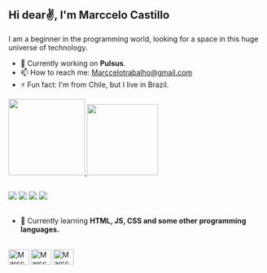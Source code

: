 ## Hi dear✌️, I'm Marccelo Castillo

I am a beginner in the programming world, looking for a space in this huge universe of technology.

- 🔭 Currently working on <strong>Pulsus</strong>.
- 📫 How to reach me: Marccelotrabalho@gmail.com
- ⚡ Fun fact: I'm from Chile, but I live in Brazil.

<div>
  <a href="https://marccelocastillo.wixsite.com/my-site">
<img height="150em"src="https://github-readme-stats.vercel.app/api?username=MarcceloCastillo&show_icons=true&theme=radical&include_all_commits=true&count_private=true"/>
<img height="140em" src="https://github-readme-stats.vercel.app/api/top-langs/?username=MarcceloCastillo&layout=compact&langs_count=7&theme=radical"/>
</div>
 
  ##
  
 <div>
  <a href="https://instagram.com/marccelocasti” target="_blank"><img src="https://img.shields.io/badge/-Instagram-%23E4405F?style=for-the-badge&logo=instagram&logoColor=white" target="_blank"></a>
 <a href="https://discord.com/channels/1007060130497568929/1007060130497568933" target="_blank"><img src="https://img.shields.io/badge/Discord-7289DA?style=for-the-badge&logo=discord&logoColor=white" target="_blank"></a> 
  <a href = "mailto:marccelotrabalho@gmail.com"><img src="https://img.shields.io/badge/-Gmail-%23333?style=for-the-badge&logo=gmail&logoColor=white" target="_blank"></a>
  <a href="https://www.linkedin.com/in/marccelo-castillo-7bb973229/" target="_blank"><img src="https://img.shields.io/badge/-LinkedIn-%230077B5?style=for-the-badge&logo=linkedin&logoColor=white" target="_blank"></a> 
</div>

##

- 🌱 Currently learning <strong>HTML, JS, CSS and some other programming languages.</strong>

<div style="display: inline_block"><br>
  <img align="center" alt="Marccelo-Js" height="30" width="40" src="https://cdn.jsdelivr.net/gh/devicons/devicon/icons/javascript/javascript-plain.svg">

  <img align="center" alt="Marccelo-HTML" height="30" width="40" src="https://cdn.jsdelivr.net/gh/devicons/devicon/icons/html5/html5-original.svg">

  <img align="center" alt="Marccelo-CSS" height="30" width="40" src="https://cdn.jsdelivr.net/gh/devicons/devicon/icons/css3/css3-original.svg">

</div>
